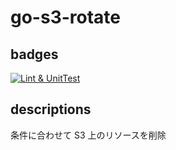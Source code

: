# go-s3-rotate

## badges

[![Lint & UnitTest](https://github.com/t-mutaguchi-10antz/go-s3-rotate/workflows/Lint%20&%20UnitTest/badge.svg)](https://github.com/t-mutaguchi-10antz/go-s3-rotate/actions)

## descriptions

条件に合わせて S3 上のリソースを削除
